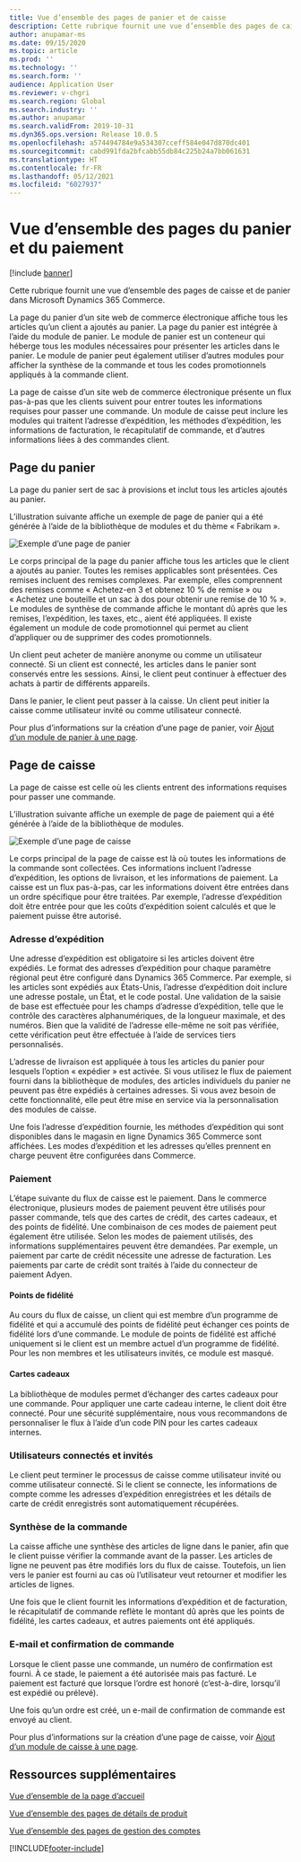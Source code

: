 ```yaml
---
title: Vue d’ensemble des pages de panier et de caisse
description: Cette rubrique fournit une vue d’ensemble des pages de caisse et de panier dans Microsoft Dynamics 365 Commerce.
author: anupamar-ms
ms.date: 09/15/2020
ms.topic: article
ms.prod: ''
ms.technology: ''
ms.search.form: ''
audience: Application User
ms.reviewer: v-chgri
ms.search.region: Global
ms.search.industry: ''
ms.author: anupamar
ms.search.validFrom: 2019-10-31
ms.dyn365.ops.version: Release 10.0.5
ms.openlocfilehash: a574494784e9a534307cceff584e047d870dc401
ms.sourcegitcommit: cabd991fda2bfcabb55db84c225b24a7bb061631
ms.translationtype: HT
ms.contentlocale: fr-FR
ms.lasthandoff: 05/12/2021
ms.locfileid: "6027937"
---
```

# <a name="cart-and-checkout-pages-overview"></a>Vue d’ensemble des pages du panier et du paiement

[!include [banner](includes/banner.md)]

Cette rubrique fournit une vue d’ensemble des pages de caisse et de panier dans Microsoft Dynamics 365 Commerce.

La page du panier d’un site web de commerce électronique affiche tous les articles qu’un client a ajoutés au panier. La page du panier est intégrée à l’aide du module de panier. Le module de panier est un conteneur qui héberge tous les modules nécessaires pour présenter les articles dans le panier. Le module de panier peut également utiliser d’autres modules pour afficher la synthèse de la commande et tous les codes promotionnels appliqués à la commande client.

La page de caisse d’un site web de commerce électronique présente un flux pas-à-pas que les clients suivent pour entrer toutes les informations requises pour passer une commande. Un module de caisse peut inclure les modules qui traitent l’adresse d’expédition, les méthodes d’expédition, les informations de facturation, le récapitulatif de commande, et d’autres informations liées à des commandes client.

## <a name="cart-page"></a>Page du panier

La page du panier sert de sac à provisions et inclut tous les articles ajoutés au panier.

L’illustration suivante affiche un exemple de page de panier qui a été générée à l’aide de la bibliothèque de modules et du thème « Fabrikam ».

![Exemple d’une page de panier](./media/cart2.PNG)

Le corps principal de la page du panier affiche tous les articles que le client a ajoutés au panier. Toutes les remises applicables sont présentées. Ces remises incluent des remises complexes. Par exemple, elles comprennent des remises comme « Achetez-en 3 et obtenez 10 % de remise » ou « Achetez une bouteille et un sac à dos pour obtenir une remise de 10 % ». Le modules de synthèse de commande affiche le montant dû après que les remises, l’expédition, les taxes, etc., aient été appliquées. Il existe également un module de code promotionnel qui permet au client d’appliquer ou de supprimer des codes promotionnels.

Un client peut acheter de manière anonyme ou comme un utilisateur connecté. Si un client est connecté, les articles dans le panier sont conservés entre les sessions. Ainsi, le client peut continuer à effectuer des achats à partir de différents appareils.

Dans le panier, le client peut passer à la caisse. Un client peut initier la caisse comme utilisateur invité ou comme utilisateur connecté.

Pour plus d’informations sur la création d’une page de panier, voir [Ajout d’un module de panier à une page](add-cart-module.md).

## <a name="checkout-page"></a>Page de caisse

La page de caisse est celle où les clients entrent des informations requises pour passer une commande.

L’illustration suivante affiche un exemple de page de paiement qui a été générée à l’aide de la bibliothèque de modules.

![Exemple d’une page de caisse](./media/Checkout.PNG)

Le corps principal de la page de caisse est là où toutes les informations de la commande sont collectées. Ces informations incluent l’adresse d’expédition, les options de livraison, et les informations de paiement. La caisse est un flux pas-à-pas, car les informations doivent être entrées dans un ordre spécifique pour être traitées. Par exemple, l’adresse d’expédition doit être entrée pour que les coûts d’expédition soient calculés et que le paiement puisse être autorisé.

### <a name="shipping-address"></a>Adresse d’expédition

Une adresse d’expédition est obligatoire si les articles doivent être expédiés. Le format des adresses d’expédition pour chaque paramètre régional peut être configuré dans Dynamics 365 Commerce. Par exemple, si les articles sont expédiés aux États-Unis, l’adresse d’expédition doit inclure une adresse postale, un État, et le code postal. Une validation de la saisie de base est effectuée pour les champs d’adresse d’expédition, telle que le contrôle des caractères alphanumériques, de la longueur maximale, et des numéros. Bien que la validité de l’adresse elle-même ne soit pas vérifiée, cette vérification peut être effectuée à l’aide de services tiers personnalisés.

L’adresse de livraison est appliquée à tous les articles du panier pour lesquels l’option « expédier » est activée. Si vous utilisez le flux de paiement fourni dans la bibliothèque de modules, des articles individuels du panier ne peuvent pas être expédiés à certaines adresses. Si vous avez besoin de cette fonctionnalité, elle peut être mise en service via la personnalisation des modules de caisse.

Une fois l’adresse d’expédition fournie, les méthodes d’expédition qui sont disponibles dans le magasin en ligne Dynamics 365 Commerce sont affichées. Les modes d’expédition et les adresses qu’elles prennent en charge peuvent être configurées dans Commerce.

### <a name="payment"></a>Paiement

L’étape suivante du flux de caisse est le paiement. Dans le commerce électronique, plusieurs modes de paiement peuvent être utilisés pour passer commande, tels que des cartes de crédit, des cartes cadeaux, et des points de fidélité. Une combinaison de ces modes de paiement peut également être utilisée. Selon les modes de paiement utilisés, des informations supplémentaires peuvent être demandées. Par exemple, un paiement par carte de crédit nécessite une adresse de facturation. Les paiements par carte de crédit sont traités à l’aide du connecteur de paiement Adyen.

#### <a name="loyalty-points"></a>Points de fidélité

Au cours du flux de caisse, un client qui est membre d’un programme de fidélité et qui a accumulé des points de fidélité peut échanger ces points de fidélité lors d’une commande. Le module de points de fidélité est affiché uniquement si le client est un membre actuel d’un programme de fidélité. Pour les non membres et les utilisateurs invités, ce module est masqué.

#### <a name="gift-cards"></a>Cartes cadeaux

La bibliothèque de modules permet d’échanger des cartes cadeaux pour une commande. Pour appliquer une carte cadeau interne, le client doit être connecté. Pour une sécurité supplémentaire, nous vous recommandons de personnaliser le flux à l’aide d’un code PIN pour les cartes cadeaux internes.

### <a name="signed-in-and-guest-users"></a>Utilisateurs connectés et invités

Le client peut terminer le processus de caisse comme utilisateur invité ou comme utilisateur connecté. Si le client se connecte, les informations de compte comme les adresses d’expédition enregistrées et les détails de carte de crédit enregistrés sont automatiquement récupérées.

### <a name="order-summary"></a>Synthèse de la commande

La caisse affiche une synthèse des articles de ligne dans le panier, afin que le client puisse vérifier la commande avant de la passer. Les articles de ligne ne peuvent pas être modifiés lors du flux de caisse. Toutefois, un lien vers le panier est fourni au cas où l’utilisateur veut retourner et modifier les articles de lignes.

Une fois que le client fournit les informations d’expédition et de facturation, le récapitulatif de commande reflète le montant dû après que les points de fidélité, les cartes cadeaux, et autres paiements ont été appliqués.

### <a name="order-confirmation-and-email"></a>E-mail et confirmation de commande

Lorsque le client passe une commande, un numéro de confirmation est fourni. À ce stade, le paiement a été autorisée mais pas facturé. Le paiement est facturé que lorsque l’ordre est honoré (c’est-à-dire, lorsqu’il est expédié ou prélevé).

Une fois qu’un ordre est créé, un e-mail de confirmation de commande est envoyé au client.

Pour plus d’informations sur la création d’une page de caisse, voir [Ajout d’un module de caisse à une page](add-checkout-module.md).

## <a name="additional-resources"></a>Ressources supplémentaires

[Vue d’ensemble de la page d’accueil](quick-tour-home-page.md)

[Vue d’ensemble des pages de détails de produit](quick-tour-pdp.md)

[Vue d’ensemble des pages de gestion des comptes](quick-tour-account-management.md)


[!INCLUDE[footer-include](../includes/footer-banner.md)]
